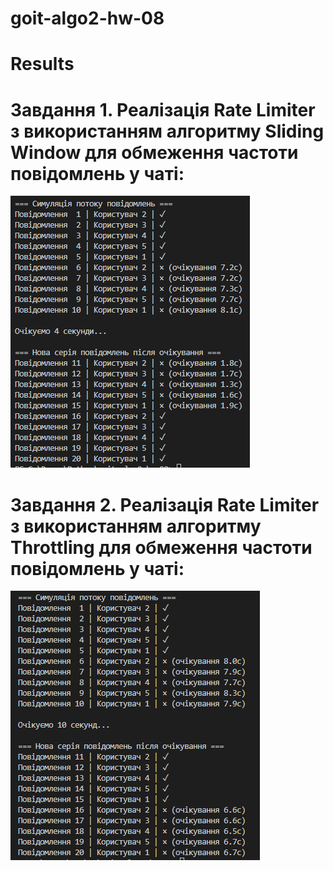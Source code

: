 # goit-algo2-hw-08

# Results
# Завдання 1. Реалізація Rate Limiter з використанням алгоритму Sliding Window для обмеження частоти повідомлень у чаті:
![1.png](https://github.com/Spogoretskyi/goit-algo2-hw-08/blob/main/1.png) <br>
# Завдання 2. Реалізація Rate Limiter з використанням алгоритму Throttling для обмеження частоти повідомлень у чаті:
![2.png](https://github.com/Spogoretskyi/goit-algo2-hw-08/blob/main/2.png) <br>
